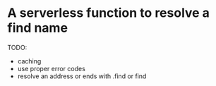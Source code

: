 # A serverless function to resolve a find name

TODO:
 - caching
 - use proper error codes
 - resolve an address or ends with .find or find


